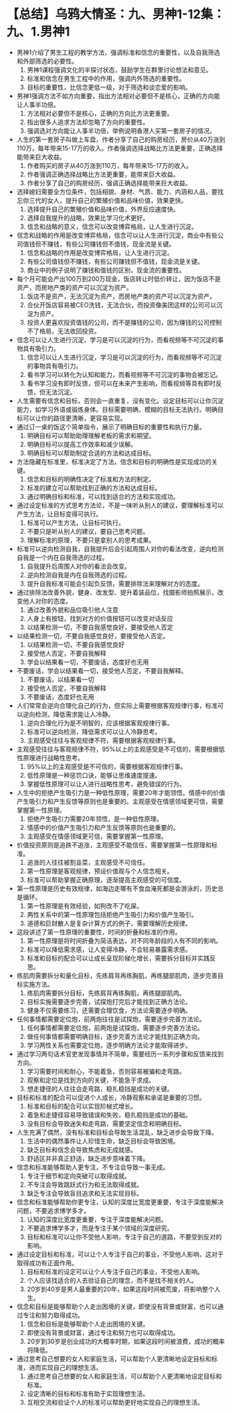 # 【总结】乌鸦大情圣：九、男神1-12集：九、1.男神1

-   男神1介绍了男生工程的教学方法，强调标准和信念的重要性，以及自我筛选和外部筛选的必要性。
    1.  男神1课程强调文化的半探讨状态，鼓励学生在群里讨论想法和意见。
    2.  标准和信念在男生工程中的作用，强调内外筛选的重要性。
    3.  目标的重要性，比信念更低一级，对于筛选和谈恋爱的影响。
-   男神1强调方法不如方向重要，指出方法相对必要但不是核心，正确的方向能让人事半功倍。
    1.  方法相对必要但不是核心，正确的方向比方法更重要。
    2.  指出很多人追求方法却忽略了方向的重要性。
    3.  强调选对方向能让人事半功倍，举例说明香港人买第一套房子的情况。
-   人生的第一套房子叫做上车盘，作者分享了自己的购房经历，房价从40万涨到110万，每年带来15-17万的收入。作者强调选择战略比方法更重要，正确选择能带来巨大收益。
    1.  作者购买的房子从40万涨到110万，每年带来15-17万的收入。
    2.  作者强调正确选择战略比方法更重要，能带来巨大收益。
    3.  作者分享了自己的购房经历，强调正确选择能带来巨大收益。
-   选择媳妇需要全方位条件，包括相貌、身材、气质、能力、内涵和人品，要找忘你三代的女人，提升自己的繁殖价值和品味价值，效果更快。
    1.  选择提升自己的繁殖价值和品味价值，外界反应速度快。
    2.  选择自我提升的战略，效果比学习化术更好。
    3.  信念和战略的意义，信念可以改变博弈格局，让人生进行沉淀。
-   信念和战略的作用是改变博弈格局，信念可以让人生进行沉淀，商业中有些公司值钱但不赚钱，有些公司赚钱但不值钱，现金流是关键。
    1.  信念和战略的作用是改变博弈格局，让人生进行沉淀。
    2.  有些公司值钱但不赚钱，有些公司赚钱但不值钱，现金流是关键。
    3.  商业中的例子说明了赚钱和值钱的区别，现金流的重要性。
-   每个月可能会产出100万到200万现金，饭店转让时低价转让，因为饭店不是资产，而房地产类的资产可以沉淀为资产。
    1.  饭店不是资产，无法沉淀为资产，而房地产类的资产可以沉淀为资产。
    2.  合伙开饭店容易被CEO洗钱，无法合伙，而投资像美团这样的公司可以沉淀为资产。
    3.  投资人更喜欢投资值钱的公司，而不是赚钱的公司，因为赚钱的公司控制不了格局，无法收回投资。
-   信念可以让人生进行沉淀，学习是可以沉淀的行为，而看视频等不可沉淀的事物具有吸引力。
    1.  信念可以让人生进行沉淀，学习是可以沉淀的行为，而看视频等不可沉淀的事物具有吸引力。
    2.  看书学习可以转化为认知和能力，而看视频等不可沉淀的事物会被忘记。
    3.  看书学习没有即时反馈，但可以在未来产生影响，而看视频等具有即时反馈，但无法沉淀。
-   人生需要有信念和目标，否则会一直重复，没有变化。设定目标可以让你沉淀能力，如学习外语或锻炼身体。目标需要明确，模糊的目标无法执行。明确目标可以让你的路径更清晰，更容易实现。
-   通过订一桌的饭这个简单指令，展示了明确目标的重要性和执行力量。
    1.  明确目标可以帮助助理理解老板的需求和期望。
    2.  明确目标可以提高工作效率和减少误解。
    3.  明确目标可以帮助制定合适的方法和达成目标。
-   方法隐藏在标准里，标准决定了方法，信念和目标的明确性是实现成功的关键。
    1.  信念和目标的明确性决定了标准和方法的制定。
    2.  标准的建立可以帮助找到正确的方法和达成目标。
    3.  通过明确目标和标准，可以找到适合的方法和实现成功。
-   通过设定标准的方式思考方法论，不是一味听从别人的建议，要理解标准可以产生方法，让目标变得可执行。
    1.  标准可以产生方法，让目标可执行。
    2.  不要只是听从别人的建议，要自己思考问题。
    3.  理解标准的原理，不要只是拿别人的思考成果。
-   标准可以逆向检测自我，自我提升后会引起周围人对你的看法改变，逆向检测自我是一个内在自我筛选的过程。
    1.  自我提升后周围人对你的看法会改变。
    2.  逆向检测自我是内在自我筛选的过程。
    3.  提升自我标准可能会引起负反馈，需要排除法来理解对方的态度。
-   通过排除法改善外貌，健身、改发型、提升着装品位，找摄影师拍照展示，改变他人对你的态度。
    1.  通过改善外貌和品位吸引他人注意
    2.  人身上有按钮，找到对方的价值按钮可以改变对话反应
    3.  以结果检测一切，不要自我感觉良好，要接受他人否定
-   以结果检测一切，不要自我感觉良好，要接受他人否定。
    1.  以结果检测一切，不要自我感觉良好
    2.  接受他人否定，不要自我解释
    3.  学会以结果看一切，不要废话，态度好也无用
-   不要废话，学会以结果看一切，接受他人否定，不要自我解释。
    1.  不要废话，以结果看一切
    2.  接受他人否定，不要自我解释
    3.  不要废话，态度好也无用
-   人们常常会逆向合理化自己的行为，但实际上需要根据客观规律行事，标准可以逆向检测，降低需求能让人冷静。
    1.  逆向合理化行为是不明智的，应该根据客观规律行事。
    2.  标准可以逆向检测，降低需求可以让人冷静思考。
    3.  主观感受往往与客观规律不符，需要根据客观规律行事。
-   主观感受往往与客观规律不符，95%以上的主观感受是不可信的，需要根据低性原理进行战略性思考。
    1.  95%以上的主观感受是不可信的，需要根据客观规律行事。
    2.  低性原理是一种惩罚口诀，能够让思维速度提速。
    3.  掌握低性原理可以让人进行战略性思考，避免错误的行为。
-   人生中的拒绝产生吸引力是一种低性原理，需要20年才能领悟。情感中的价值产生吸引力和产生反馈等原则也是重要的。主观感受在情感领域更可信，需要掌握第一性原理。
    1.  拒绝产生吸引力需要20年领悟，是一种低性原理。
    2.  情感中的价值产生吸引力和产生反馈等原则也是重要的。
    3.  主观感受在情感领域更可信，需要掌握第一性原理。
-   价值投资原则是追跌不追涨，主观感受不能信任，需要掌握第一性原理和标准。
    1.  追涨的人往往被割韭菜，主观感受不可信任。
    2.  第一性原理是客观规律，预设价值观与个人信念相关。
    3.  标准可以帮助掌握正确原理，逐渐提高主观感受的可信度。
-   第一性原理是历史有效规律，如海边走哪有不食血淹死都是会游泳的，历史总是循环。
    1.  第一性原理是有效经验，如狗改不了吃屎。
    2.  两性关系中的第一性原理包括拒绝产生吸引力和价值产生吸引。
    3.  道德和巨财散人是复杂计算方式的例子，需要理解历史规律。
-   这段讲述了第一性原理的重要性，时间的折叠和标准的作用。
    1.  第一性原理是将时间折叠为简洁表达，对不同年龄段的人有不同的影响。
    2.  标准可以降低需求感，让人变得冷静，不会轻易暴露需求感。
    3.  标准和目标的配合可以让成长呈现阶梯化增长，需要拆分目标并实践反思。
-   练肌肉需要拆分和量化目标，先练肩背再练胸肌，再练腿部肌肉，逐步完善目标实施方法。
    1.  练肌肉需要拆分目标，先练肩背再练胸肌，再练腿部肌肉。
    2.  目标实施需要逐步完善，试探炮打完后才能找到正确方法论。
    3.  健身不仅需要练习，还需要合理饮食，方法论需要逐步明确。
-   任何事情都需要定位炮，前两炮往往是试探炮，需要逐步完善方法论。
    1.  任何事情都需要定位炮，前两炮是试探炮，需要逐步完善方法论。
    2.  做任何事情都需要明确目标，逐步完善方法论才能找到正确方向。
    3.  学习两性关系也需要定位炮，逐步明确方法论才能取得进步。
-   通过学习两句话术官吏发现事情并不简单，需要经历一系列步骤和反馈来找到方向。
    1.  学习需要时间和耐心，不能着急，否则容易被骗和走弯路。
    2.  观察和定位是找到方向的关键，不能急于求成。
    3.  想走捷径的人往往会走弯路，稳扎稳挡是成功的关键。
-   目标和标准的配合可以促进个人成长，冷静观察和承诺是重要的习惯。
    1.  标准和目标的配合可以实现阶梯式增长。
    2.  着急和走捷径容易导致错误和失败，稳扎稳挡是成功的基础。
    3.  没有目标会导致迷失和走弯路，需要坚定信念和明确目标。
-   人生充满了偶然，没有标准和目标会导致生活混乱，缺乏进步会导致下降。
    1.  生活中的偶然事件让人珍惜生命，缺乏目标会导致困境。
    2.  缺乏目标和信念会导致焦虑和无成就感。
    3.  舒适区并非真正舒适，缺乏进步意味着下降。
-   信念和标准能够帮助人更专注，不专注会导致一事无成。
    1.  专注于细节和定向突破可以取得成就。
    2.  不专注会导致跳跃式行为和无法取得成就。
    3.  缺乏专注会导致盲目追求和无法实现目标。
-   信念和标准能够帮助你更专注，认知的深度比宽度更重要，专注于深度能解决问题，不要追求博学多才。
    1.  认知的深度比宽度更重要，专注于深度能解决问题。
    2.  不要追求博学多才，而是专注于某个领域的深度研究。
    3.  目标和标准可以让你不受他人影响，专注于自己的道路，不要受到反对的影响。
-   通过设定目标和标准，可以让个人专注于自己的事业，不受他人影响，这对于取得成功有正面作用。
    1.  目标和标准的设定可以让个人专注于自己的事业，不受他人影响。
    2.  个人应该找适合的人去验证自己的理念，而不是找不相关的人。
    3.  20岁到40岁是男人最重要的20年，如果这段时间被荒废，将影响整个人生。
-   信念和目标是能够帮助个人走出困境的关键，即使没有背景或财富，也可以通过专注和努力取得成功。
    1.  信念和目标是能够帮助个人走出困境的关键。
    2.  即使没有背景或财富，通过专注和努力也可以取得成功。
    3.  20岁到30岁是创业成功的大概率时期，如果这段时间被浪费，成功的概率将降低。
-   通过思考自己想要的女人和家庭生活，可以帮助个人更清晰地设定目标和标准，进而实现自己的理想生活。
    1.  通过思考自己想要的女人和家庭生活，可以帮助个人更清晰地设定目标和标准。
    2.  设定清晰的目标和标准有助于实现理想生活。
    3.  互相交流和验证个人的标准可以帮助更好地实现自己的理想生活。